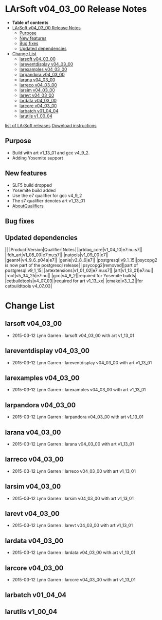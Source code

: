 LArSoft v04_03_00 Release Notes
======================================================================

-   **Table of contents**
-   [LArSoft v04_03_00 Release Notes](#LArSoft-v04_03_00-Release-Notes)
    -   [Purpose](#Purpose)
    -   [New features](#New-features)
    -   [Bug fixes](#Bug-fixes)
    -   [Updated dependencies](#Updated-dependencies)
-   [Change List](#Change-List)
    -   [larsoft v04_03_00](#larsoft-v04_03_00)
    -   [lareventdisplay v04_03_00](#lareventdisplay-v04_03_00)
    -   [larexamples v04_03_00](#larexamples-v04_03_00)
    -   [larpandora v04_03_00](#larpandora-v04_03_00)
    -   [larana v04_03_00](#larana-v04_03_00)
    -   [larreco v04_03_00](#larreco-v04_03_00)
    -   [larsim v04_03_00](#larsim-v04_03_00)
    -   [larevt v04_03_00](#larevt-v04_03_00)
    -   [lardata v04_03_00](#lardata-v04_03_00)
    -   [larcore v04_03_00](#larcore-v04_03_00)
    -   [larbatch v01_04_04](#larbatch-v01_04_04)
    -   [larutils v1_00_04](#larutils-v1_00_04)

[list of LArSoft releases](LArSoft_release_list)
[Download instructions](http://scisoft.fnal.gov/scisoft/bundles/larsoft/v04_03_00/larsoft-v04_03_00.html)

Purpose
--------------------

-   Build with art v1_13_01 and gcc v4_9_2.
-   Adding Yosemite support

New features
------------------------------

-   SLF5 build dropped
-   Yosemite build added
-   Use the e7 qualifier for gcc v4_9_2
-   The s7 qualifier denotes art v1_13_01
-   [AboutQualifiers](/redmine/projects/cet-is-public/wiki/AboutQualifiers)

Bug fixes
------------------------

Updated dependencies
----------------------------------------------

||
|Product|Version|Qualifier|Notes|
|artdaq_core|v1_04_10|e7:nu:s7||
|ifdh_art|v1_08_00|e7:nu:s7||
|nutools|v1_09_00|e7||
|geant4|v4_9_6_p04a|e7||
|genie|v2_8_6|e7||
|postgresql|v9_1_15||psycopg2 is now part of the postgresql release|
|psycopg2|removed||part of postgresql v9_1_15|
|artextensions|v1_01_02|e7:nu:s7||
|art|v1_13_01|e7:nu||
|root|v5_34_25|e7:nu||
|gcc|v4_9_2||required for Yosemite builds|
|cetbuildtools|v4_07_03||required for art v1_13_xx|
|cmake|v3_1_2||for cetbuildtools v4_07_03|

Change List
============================

larsoft v04_03_00
------------------------------------------

-   2015-03-12 Lynn Garren : larsoft v04_03_00 with art v1_13_01

lareventdisplay v04_03_00
----------------------------------------------------------

-   2015-03-12 Lynn Garren : lareventdisplay v04_03_00 with art v1_13_01

larexamples v04_03_00
--------------------------------------------------

-   2015-03-12 Lynn Garren : larexamples v04_03_00 with art v1_13_01

larpandora v04_03_00
------------------------------------------------

-   2015-03-12 Lynn Garren : larpandora v04_03_00 with art v1_13_01

larana v04_03_00
----------------------------------------

-   2015-03-12 Lynn Garren : larana v04_03_00 with art v1_13_01

larreco v04_03_00
------------------------------------------

-   2015-03-12 Lynn Garren : larreco v04_03_00 with art v1_13_01

larsim v04_03_00
----------------------------------------

-   2015-03-12 Lynn Garren : larsim v04_03_00 with art v1_13_01

larevt v04_03_00
----------------------------------------

-   2015-03-12 Lynn Garren : larevt v04_03_00 with art v1_13_01

lardata v04_03_00
------------------------------------------

-   2015-03-12 Lynn Garren : lardata v04_03_00 with art v1_13_01

larcore v04_03_00
------------------------------------------

-   2015-03-12 Lynn Garren : larcore v04_03_00 with art v1_13_01

larbatch v01_04_04
--------------------------------------------

larutils v1_00_04
------------------------------------------
